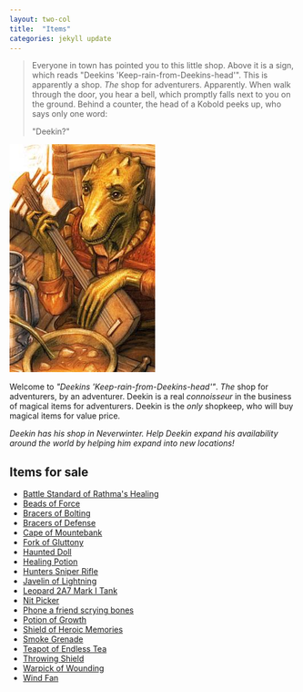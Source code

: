 ```yaml
---
layout: two-col
title:  "Items"
categories: jekyll update
---
```



> Everyone in town has pointed you to this little shop. Above it is a sign, which reads "Deekins 'Keep-rain-from-Deekins-head'". This is apparently a shop. *The* shop for adventurers. Apparently.
> When walk through the door, you hear a bell, which promptly falls next to you on the ground. Behind a counter, the head of a Kobold peeks up, who says only one word:
>
> "Deekin?"

![Deekin Scalesinger, once adventurer, now shopkeep and writer of books](/img/deneki/deekin.jpg)

Welcome to _"Deekins 'Keep-rain-from-Deekins-head'"_. *The* shop for adventurers, by an adventurer. Deekin is a real _connoisseur_ in the business of magical items for adventurers. Deekin is the _only_ shopkeep, who will buy magical items for value price.

_Deekin has his shop in Neverwinter. Help Deekin expand his availability around the world by helping him expand into new locations!_

## Items for sale
* [Battle Standard of Rathma's Healing]({{site.url}}/for-the-players/items/battle-standard-of-rathmas-healing)
* [Beads of Force]({{site.url}}/for-the-players/items/beads-of-force)
* [Bracers of Bolting]({{site.url}}/for-the-players/items/bracers-of-bolting)
* [Bracers of Defense]({{site.url}}/for-the-players/items/bracers-of-defense)
* [Cape of Mountebank]({{site.url}}/for-the-players/items/cape-of-mountebank)
* [Fork of Gluttony]({{site.url}}/for-the-players/items/fork-of-gluttony)
* [Haunted Doll]({{site.url}}/for-the-players/items/haunted-doll)
* [Healing Potion]({{site.url}}/for-the-players/items/healing-potion)
* [Hunters Sniper Rifle]({{site.url}}/for-the-players/items/hunters-sniper-rifle)
* [Javelin of Lightning]({{site.url}}/for-the-players/items/javelin-of-lightning)
* [Leopard 2A7 Mark I Tank]({{site.url}}/for-the-players/items/leopard-2a7-mark-1)
* [Nit Picker]({{site.url}}/for-the-players/items/nit-picker)
* [Phone a friend scrying bones]({{site.url}}/for-the-players/items/phone-a-friend-scrying-bones)
* [Potion of Growth]({{site.url}}/for-the-players/items/potion-of-growth)
* [Shield of Heroic Memories]({{site.url}}/for-the-players/items/shield-of-heroic-memories)
* [Smoke Grenade]({{site.url}}/for-the-players/items/smoke-grenade)
* [Teapot of Endless Tea]({{site.url}}/for-the-players/items/teapot-of-endless-tea)
* [Throwing Shield]({{site.url}}/for-the-players/items/throwing-shield)
* [Warpick of Wounding]({{site.url}}/for-the-players/items/warpick-of-wounding)
* [Wind Fan]({{site.url}}/for-the-players/items/wind-fan)
